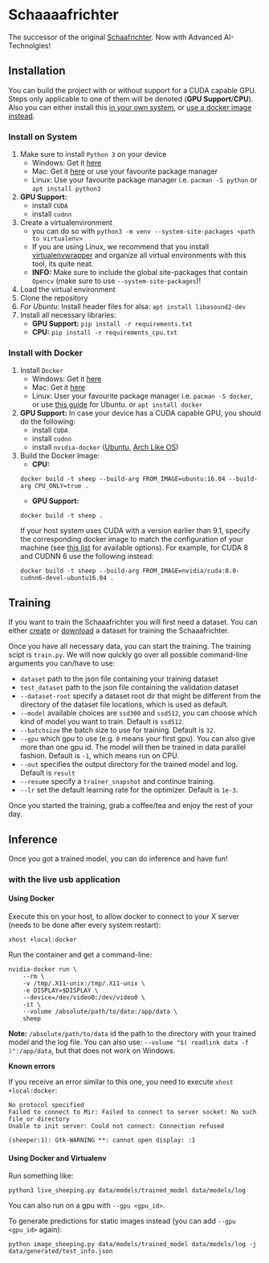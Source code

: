 # Schaaaafrichter

The successor of the original [Schaafrichter](https://github.com/Bartzi/schaafrichter).
Now with Advanced AI-Technolgies!

## Installation

You can build the project with or without support for a CUDA capable GPU.
Steps only applicable to one of them will be denoted (**GPU Support**/**CPU**).
Also you can either install this [in your own system](#install-on-system), or [use a docker image instead](#install-with-docker).

### Install on System

1. Make sure to install `Python 3` on your device
   - Windows: Get it [here](https://www.python.org/downloads/windows/)
   - Mac: Get it [here](https://www.python.org/downloads/mac-osx/) or use
   your favourite package manager
   - Linux: Use your favourite package manager i.e. `pacman -S python` or
   `apt install python3`
2. **GPU Support:**
   - install `CUDA`
   - install `cudnn`
3. Create a virtualenvironment
   - you can do so with `python3 -m venv --system-site-packages <path to virtualenv>`
   - If you are using Linux, we recommend that you install
   [virtualenvwrapper](https://virtualenvwrapper.readthedocs.io/en/latest/)
   and organize all virtual environments with this tool, its quite neat.
   - **INFO:** Make sure to include the global site-packages that contain `Opencv` (make sure to use `--system-site-packages`)!
4. Load the virtual environment
5. Clone the repository
6. *For Ubuntu*: Install header files for alsa: `apt install libasound2-dev`
7. Install all necessary libraries:
   - **GPU Support:** `pip install -r requirements.txt`
   - **CPU:** `pip install -r requirements_cpu.txt`

### Install with Docker

1. Install `Docker`
   - Windows: Get it [here](https://www.docker.com/community-edition)
   - Mac: Get it [here](https://www.docker.com/community-edition)
   - Linux: User your favourite package manager i.e. `pacman -S docker`, or use [this guide](https://docs.docker.com/install/linux/docker-ce/ubuntu/) for Ubuntu.
   or `apt install docker`
2. **GPU Support:** In case your device has a CUDA capable GPU, you should do the following:
   - install `CUDA`
   - install `cudnn`
   - install `nvidia-docker` ([Ubuntu](https://gist.github.com/dsdenes/d9c66361df96bce3fca8f1414bb14bce),
  [Arch Like OS](https://aur.archlinux.org/packages/nvidia-docker2/))
3. Build the Docker Image:
   - **CPU:**
   ```
   docker build -t sheep --build-arg FROM_IMAGE=ubuntu:16.04 --build-arg CPU_ONLY=true .
   ```
   - **GPU Support:**
   ```
   docker build -t sheep .
   ```
   If your host system uses CUDA with a version earlier than 9.1, specify the corresponding docker image to match the configuration of your machine (see [this list](https://hub.docker.com/r/nvidia/cuda/) for available options).
   For example, for CUDA 8 and CUDNN 6 use the following instead:
   ```
   docker build -t sheep --build-arg FROM_IMAGE=nvidia/cuda:8.0-cudnn6-devel-ubuntu16.04 .
   ```

## Training

If you want to train the Schaaafrichter you will first need a dataset.
You can either [create](generation/README.md) or [download](data/README.md)
a dataset for training the Schaaafrichter.

Once you have all necessary data, you can start the training.
The training scipt is `train.py`.
We will now quickly go over all possible command-line arguments you can/have to use:
- `dataset` path to the json file containing your training dataset
- `test_dataset` path to the json file containing the validation dataset
- `--dataset-root` specify a dataset root dir that might be different from the directory of the dataset file locations, which is used as default.
- `--model` available choices are `ssd300` and `ssd512`, you can choose which kind of model you want to train. Default is `ssd512`.
- `--batchsize` the batch size to use for training. Default is `32`.
- `--gpu` which gpu to use (e.g. `0` means your first gpu). You can also give more than one gpu id. The model will then be trained in data parallel fashion. Default is `-1`, which means run on CPU.
- `--out` specifies the output directory for the trained model and log. Default is `result`
- `--resume` specify a `trainer_snapshot` and continue training.
- `--lr` set the default learning rate for the optimizer. Default is `1e-3`.

Once you started the training, grab a coffee/tea and enjoy the rest of your day.


## Inference

Once you got a trained model, you can do inference and have fun!

### with the live usb application

#### Using Docker
Execute this on your host, to allow docker to connect to your X server (needs to be done after every system restart):
```
xhost +local:docker
```

Run the container and get a command-line:
```
nvidia-docker run \
    --rm \
    -v /tmp/.X11-unix:/tmp/.X11-unix \
    -e DISPLAY=$DISPLAY \
    --device=/dev/video0:/dev/video0 \
    -it \
    --volume /absolute/path/to/data:/app/data \
    sheep
```
**Note:** `/absolute/path/to/data` id the path to the directory with your trained model and the log file.
You can also use: `--volume "$( readlink data -f )":/app/data`, but that does not work on Windows.


**Known errors**

If you receive an error similar to this one, you need to execute `xhost +local:docker`:
```
No protocol specified
Failed to connect to Mir: Failed to connect to server socket: No such file or directory
Unable to init server: Could not connect: Connection refused

(sheeper:1): Gtk-WARNING **: cannot open display: :1
```

#### Using Docker and Virtualenv

Run something like:
```
python3 live_sheeping.py data/models/trained_model data/models/log
```
You can also run on a gpu with `--gpu <gpu_id>`.

To generate predictions for static images instead (you can add `--gpu <gpu_id>` again):

`python image_sheeping.py data/models/trained_model data/models/log -j data/generated/test_info.json`
